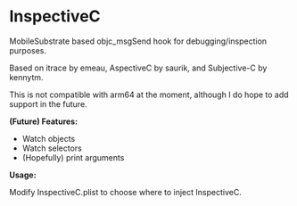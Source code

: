 InspectiveC
======

MobileSubstrate based objc_msgSend hook for debugging/inspection purposes.

Based on itrace by emeau, AspectiveC by saurik, and Subjective-C by kennytm.

This is not compatible with arm64 at the moment, although I do hope to add support in the future.

**(Future) Features:**
* Watch objects
* Watch selectors
* (Hopefully) print arguments

**Usage:**

Modify InspectiveC.plist to choose where to inject InspectiveC.

